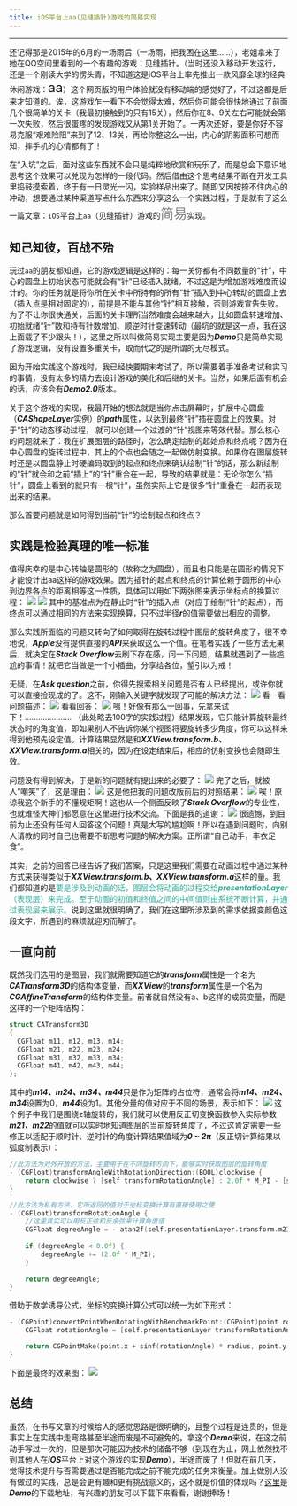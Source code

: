 ```yaml
---
title: iOS平台上aa(见缝插针)游戏的简易实现
---
```


---
还记得那是2015年的6月的一场雨后（一场雨，把我困在这里......），老姐拿来了她在QQ空间里看到的一个有趣的游戏：见缝插针。（当时还没入移动开发这行，还是一个刚读大学的愣头青，不知道这是iOS平台上率先推出一款风靡全球的经典休闲游戏：<font size=5>aa</font>）这个网页版的用户体验就没有移动端的感觉好了，不过这都是后来才知道的。诶，这游戏乍一看下不会觉得太难，然后你可能会很快地通过了前面几个很简单的关卡（我最初接触到的只有15关），然后你在8、9关左右可能就会第一次失败，然后很蛋疼的发现游戏又从第1关开始了。一两次还好，要是你好不容易克服“艰难险阻”来到了12、13关，再给你整这么一出，内心的阴影面积可想而知，摔手机的心情都有了！

在“入坑”之后，面对这些东西就不会只是纯粹地欣赏和玩乐了，而是总会下意识地思考这个效果可以兑现为怎样的一段代码。然后借由这个思考结果不断在开发工具里捣鼓摸索着，终于有一日灵光一闪，实验样品出来了。随即又因按捺不住内心的冲动，想要通过某种渠道写点什么东西来分享这么一个实践过程，于是就有了这么一篇文章：`iOS`平台上`aa`（见缝插针）游戏的<font color=gray size = 5>简易</font>实现。
<!-- more -->

## 知己知彼，百战不殆
玩过`aa`的朋友都知道，它的游戏逻辑是这样的：每一关你都有不同数量的“针”，中心的圆盘上初始状态可能就会有“针”已经插入就绪，不过这是为增加游戏难度而设计的。你的任务就是将你所在关卡中所持有的所有“针”插入到中心转动的圆盘上去（插入点是相对固定的），前提是不能与其他“针”相互接触，否则游戏宣告失败。为了不让你很快通关，后面的关卡理所当然难度会越来越大，比如圆盘转速增加、初始就绪“针”数和持有针数增加、顺逆时针变速转动（最坑的就是这一点，我在这上面载了不少跟头！），这里之所以叫做简易实现主要是因为***Demo***只是简单实现了游戏逻辑，没有设置多重关卡，取而代之的是所谓的无尽模式。

因为开始实践这个游戏时，我已经快要期末考试了，所以需要着手准备考试和实习的事情，没有太多的精力去设计游戏的美化和后继的关卡。当然，如果后面有机会的话，应该会有***Demo2.0***版本。

关于这个游戏的实现，我最开始的想法就是当你点击屏幕时，扩展中心圆盘（***CAShapeLayer***实例）的***path***属性，以达到最终“针”插在圆盘上的效果。对于“针”的动态移动过程， 就可以创建一个过渡的“针”视图来等效代替。那么核心的问题就来了：我在扩展图层的路径时，怎么确定绘制的起始点和终点呢？因为在中心圆盘的旋转过程中，其上的个点也会随之一起做仿射变换。如果你在图层旋转时还是以圆盘静止时硬编码取到的起点和终点来确认绘制“针”的话，那么新绘制的“针”就会和之前“插上”的“针”重合在一起，导致的结果就是：无论你怎么“插针”，圆盘上看到的就只有一根“针”，虽然实际上它是很多“针”重叠在一起而表现出来的结果。

那么首要问题就是如何得到当前“针”的绘制起点和终点？

## 实践是检验真理的唯一标准
值得庆幸的是中心转轴是圆形的（故称之为圆盘），而且也只能是在圆形的情况下才能设计出aa这样的游戏效果。因为插针的起点和终点的计算依赖于圆形的中心到边界各点的距离相等这一性质，具体可以用如下两张图来表示坐标点的换算过程：
![](/images/insert-pin/clockwise.png)
![](/images/insert-pin/anticlockwise.png)
其中的基准点为在静止时“针”的插入点（对应于绘制“针”的起点），而终点可以通过相同的方法来实现换算，只不过半径***r***的值需要做出相应的调整。

那么实践所面临的问题又转向了如何取得在旋转过程中图层的旋转角度了，很不幸地说，***Apple***没有提供直接的***API***来获取这么一个值。在笔者实践了一些方法无果后，就决定在***Stack Overflow***去刷下存在感，问一下问题，结果就遇到了一些尴尬的事情！就把它当做是一个小插曲，分享给各位，望引以为戒！

无疑，在***Ask question***之前，你得先搜索相关问题是否有人已经提出，或许你就可以直接捡现成的了。这不，刚输入关键字就发现了可能的解决方法：
![](/images/insert-pin/stackoverflow_asking.png)
看一看问题描述：
![](/images/insert-pin/stackoverflow_result.png)
看看回答：
![](/images/insert-pin/stackoverflow_desc.png)
咦！好像有那么一回事，先拿来试下！..................... （此处略去100字的实践过程）结果发现，它只能计算旋转最终状态时的角度值，即如果别人不告诉你某个视图将要旋转多少角度，你可以这样来得到他预先设定值。计算结果显然是和***XXView.transform.b、XXView.transform.a***相关的，因为在设定结束后，相应的仿射变换也会随即生效。

问题没有得到解决，于是新的问题就有提出来的必要了：
![](/images/insert-pin/stackoverflow_own_asking.png)
完了之后，就被人“嘲笑”了，这是理由：
![](/images/insert-pin/stackoverflow_edit_sugst.png)
这是他把我的问题改版前后的对照结果：
![](/images/insert-pin/stackoverflow_edit_result.png)
唉！原谅我这个新手的不懂规矩啊！这也从一个侧面反映了***Stack Overflow***的专业性，也就难怪大神们都愿意在这里进行技术交流。下面是我的道谢：
![](/images/insert-pin/stackoverflow_thanks.png)
很遗憾，到目前为止还没有任何人回答这个问题！真是大写的尴尬啊！所以在遇到问题时，向别人请教的同时自己也需要不断思考问题的解决方案。正所谓“自己动手，丰衣足食”。

其实，之前的回答已经告诉了我们答案，只是这里我们需要在动画过程中通过某种方式来获得类似于***XXView.transform.b、XXView.transform.a***这样的量。我们都知道的是<font color=#33AA99>要是涉及到动画的话，图层会将动画的过程交给***presentationLayer***（表现层）来完成。至于动画的初值和终值之间的中间值则由系统不断计算，并通过表现层来展示。</font>说到这里就很明确了，我们在这里所涉及到的需求依据变颜色这段文字，所遇到的麻烦就迎刃而解了。

## 一直向前
既然我们选用的是图层，我们就需要知道它的***transform***属性是一个名为***CATransform3D***的结构体变量，而***XXView***的***transform***属性是一个名为***CGAffineTransform***的结构体变量。前者就自然没有a、b这样的成员变量，而是这样的一个矩阵结构：

```C
struct CATransform3D
{
  CGFloat m11, m12, m13, m14;           
  CGFloat m21, m22, m23, m24;
  CGFloat m31, m32, m33, m34;
  CGFloat m41, m42, m43, m44;
};
```
其中的***m14、m24、m34、m44***只是作为矩阵的占位符，通常会将***m14、m24、m34***设置为0，***m44***设为1。其他分量的值对应于不同的场景，表示如下：
![](/images/insert-pin/transform.png)
这个例子中我们是围绕z轴旋转的，我们就可以使用反正切变换函数参入实际参数***m21、m22***的值就可以实时地知道图层的当前旋转角度了，不过这肯定需要一些修正以适配于顺时针、逆时针的角度计算结果值域为***0 ~ 2π***（反正切计算结果以弧度制表示）：
```C
//此方法为对外开放的方法，主要用于在不同旋转方向下，能够实时获取图层的旋转角度
- (CGFloat)transformAngleWithRotationDirection:(BOOL)clockwise {
    return clockwise ? [self transformRotationAngle] : 2.0f * M_PI - [self transformRotationAngle];
}

//此方法为私有方法，它所返回的值对于坐标变换计算有直接使用之便
- (CGFloat)transformRotationAngle {
	//这里其实可以用反正弦和反余弦来计算角度值
    CGFloat degreeAngle = - atan2f(self.presentationLayer.transform.m21, self.presentationLayer.transform.m22);
    
    if (degreeAngle < 0.0f) {
        degreeAngle += (2.0f * M_PI);
    }
    
    return degreeAngle;
}
```

借助于数学诱导公式，坐标的变换计算公式可以统一为如下形式：
```C
- (CGPoint)convertPointWhenRotatingWithBenchmarkPoint:(CGPoint)point roundRadius:(CGFloat)radius {
    CGFloat rotationAngle = [self.presentationLayer transformRotationAngle];

    return CGPointMake(point.x + sinf(rotationAngle) * radius, point.y - radius + cosf(rotationAngle) * radius);
}
```
下面是最终的效果图：
![](/images/insert-pin/effect_display.gif)
## 总结
虽然，在书写文章的时候给人的感觉思路是很明确的，且整个过程是连贯的，但是事实上在实践中走弯路甚至半途而废是不可避免的。拿这个***Demo***来说，在这之前动手写过一次的，但是那次可能因为技术的储备不够（到现在为止，网上依然找不到其他人在***iOS***平台上对这个游戏的实现***Demo***），半途而废了！但就在前几天，觉得技术提升与否需要通过是否能完成之前不能完成的任务来衡量。加上做别人没有做过的实践，总是会更有趣和更有挑战意义的，这不就是价值的体现吗？[这里](https://github.com/ZeroOnet/ZNInsertPin)是***Demo***的下载地址，有兴趣的朋友可以下载下来看看，谢谢捧场！
